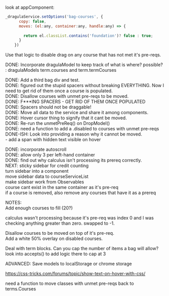 look at appComponent: 
```javascript 
_dragulaService.setOptions('bag-courses', {  
      copy: false,  
      moves: (el:any, container:any, handle:any) => {  
          
        return el.classList.contains('foundation')? false : true;  
      }  
    })  
```
Use that logic to disable drag on any course that has not met it's pre-reqs.  
  
DONE: Incorporate dragulaModel to keep track of what is where?  possible? : dragulaModels term.courses and term.termCourses  
  
DONE: Add a third bag div and test.  
DONE: figured out the stupid spacers without breaking EVERYTHING.  Now I need to get rid of them once a course is populated.  
DONE: Disallow courses with unmet pre-reqs to be moved.  
DONE: F***ING SPACERS - GET RID OF THEM ONCE POPULATED  
DONE: Spacers should not be draggable!  
DONE: Move all data to the service and share it among components.  
DONE: Hover cursor thing to signify that it cant be moved.  
DONE: Re-run the unmetPreReq() on DropModel()  
DONE: need a function to add a .disabled to courses with unmet pre-reqs  
DONE-ISH: Look into providing a reason why it cannot be moved.  
      - add a span with hidden text visible on hover  
  
DONE: incorporate autoscroll  
DONE: allow only 3 per left-hand container  
DONE: find out why calculus isn't processing its prereq correctly.  
NEXT: sticky sidebar for credit counting  
turn sidebar into a component  
move sidebar data to courseServiceList  
make sidebar work from Observables  
course cant exist in the same container as it's pre-req  
if a course is removed, also remove any courses that have it as a prereq
  
NOTES:  
Add enough courses to fill (20?)  
  
calculus wasn't processing because it's pre-req was index 0 and I was checking anything greater than zero.  swapped to -1.  
  
Disallow courses to be moved on top of it's pre-req.  
Add a white 50% overlay on disabled courses.  
  
Deal with term blocks.  Can you cap the number of items a bag will allow?  
look into accepts() to add logic there to cap at 3  
  
ADVANCED: Save models to localStorage or chrome storage  
  
https://css-tricks.com/forums/topic/show-text-on-hover-with-css/  
  
  
need a function to move classes with unmet pre-reqs back to terms.Courses  
